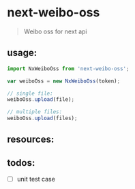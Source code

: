 # next-weibo-oss
> Weibo oss for next api

## usage:
```js
import NxWeiboOss from 'next-weibo-oss';

var weiboOss = new NxWeiboOss(token);

// single file:
weiboOss.upload(file);

// multiple files:
weiboOss.upload(files);
```

## resources:

## todos:
- [ ] unit test case
